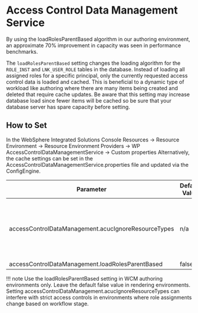 # Access Control Data Management Service

By using the loadRolesParentBased algorithm in our authoring environment, an approximate 70% improvement in capacity was seen in performance benchmarks.

The `loadRolesParentBased` setting changes the loading algorithm for the `ROLE_INST` and `LNK_USER_ROLE` tables in the database. Instead of loading all assigned roles for a specific principal, only the currently requested access control data is loaded and cached. This is beneficial to a dynamic type of workload like authoring where there are many items being created and deleted that require cache updates. Be aware that this setting may increase database load since fewer items will be cached so be sure that your database server has spare capacity before setting.

## How to Set

In the WebSphere Integrated Solutions Console
Resources -> Resource Environment -> Resource Environment Providers -> WP
AccessControlDataManagementService -> Custom properties
Alternatively, the cache settings can be set in the AccessControlDataManagementService.properties file
and updated via the ConfigEngine.

|Parameter |Default Value|Value Used|
|----------|-------------|----------|
|accessControlDataManagement.acucIgnoreResourceTypes |n/a |null <br> (value should be the string “null”, not blank)|
|accessControlDataManagement.loadRolesParentBased |false |true|

!!! note
    Use the loadRolesParentBased setting in WCM authoring environments only. Leave the default false value in rendering environments. 
    Setting accessControlDataManagement.acucIgnoreResourceTypes can interfere with strict access controls in environments where role assignments change based on workflow stage.